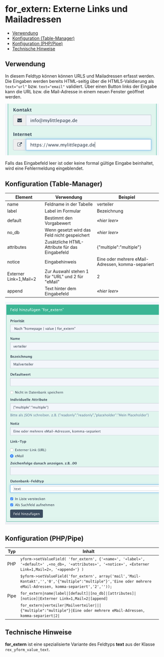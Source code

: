 # for_extern: Externe Links und Mailadressen
- [Verwendung](#values-extern-usage)
- [Konfiguration (Table-Manager)](#values-extern-conf-tm)
- [Konfiguration (PHP/Pipe)](#values-extern-conf-pp)
- [Technische Hinweise](#values-extern-th)

<a name="values-extern-usage"></a>
## Verwendung
In diesem Feldtyp können  können URLS und Mailadressen erfasst werden. Die Eingaben werden bereits HTML-seitig über die HTML5-Validierung als `text="url"` bzw. `text="email"` validiert. Über einen Button links der Eingabe kann die URL bzw. die Mail-Adresse in einem neuen Fenster geöffnet werden.

![Formularbeispiel](extern01.png)

Falls das Eingabefeld leer ist oder keine formal gültige Eingabe beinhaltet, wird eine Fehlermeldung eingeblendet.

<a name="values-extern-conf-tm"></a>
## Konfiguration (Table-Manager)
|Element|Verwendung|Beispiel|
|-|-|-|
|name|Feldname in der Tabelle|verteiler|
|label|Label im Formular|Bezeichnung|
|default|Bestimmt den Vorgabewert|_«hier leer»_|
|no_db|Wenn gesetzt wird das Feld nicht gespeichert|_«hier leer»_|
|attributes|Zusätzliche HTML-Attribute für das Eingabefeld|{"multiple":"multiple"}|
|notice|Eingabehinweis|Eine oder mehrere eMail-Adressen, komma-separiert|
|Externer Link=1,Mail=2|Zur Auswahl stehen 1 für "URL" und 2 für "eMail"|2|
|append|Text hinter dem Eingabefeld |_«hier leer»_|

![Feld anlegen im Table-Manager](extern02.png)

<a name="values-extern-conf-pp"></a>
## Konfiguration (PHP/Pipe)
|Typ|Inhalt|
|-|-|
|PHP|`yform->setValueField( 'for_extern', {'«name»', '«label»', '«default»' ,«no_db», '«attributes»', '«notice»', «Externer Link=1,Mail=2», '«append»'} )`|
|&nbsp;|`$yform->setValueField('for_extern', array('mail','Mail-Kontakt','','0','{"multiple":"multiple"}','Eine oder mehrere eMail-Adressen, komma-separiert','2',''));`|
|Pipe|`for_extern\|name\|label\|[default]\|[no_db]\|[attributes]\|[notice]\|Externer Link=1,Mail=2\|[append]`|
|&nbsp;|`for_extern\|verteiler\|Mailverteiler\|\|\|{"multiple":"multiple"}\|Eine oder mehrere eMail-Adressen, komma-separiert\|2\|`|

<a name="values-extern-th"></a>
## Technische Hinweise
**for_extern** ist eine spezialisierte Variante des Feldtyps **text** aus der Klasse `rex_yform_value_text`.
